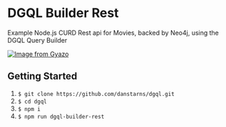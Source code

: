 # DGQL Builder Rest

Example Node.js CURD Rest api for Movies, backed by Neo4j, using the DGQL Query Builder

[![Image from Gyazo](https://i.gyazo.com/848514d87b2ab97b4aee07281618aa0d.png)](https://gyazo.com/848514d87b2ab97b4aee07281618aa0d)

## Getting Started

1. `$ git clone https://github.com/danstarns/dgql.git`
2. `$ cd dgql`
3. `$ npm i`
4. `$ npm run dgql-builder-rest`
